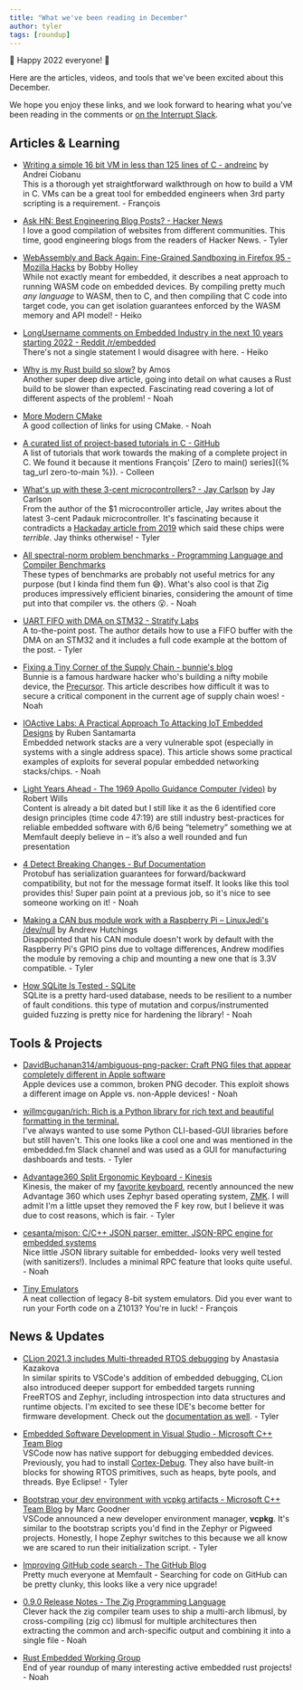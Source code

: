 ```yaml
---
title: "What we've been reading in December"
author: tyler
tags: [roundup]
---
```


<!-- excerpt start -->

🎉 Happy 2022 everyone! 🎉

Here are the articles, videos, and tools that we've been excited about this
December.

<!-- excerpt end -->

We hope you enjoy these links, and we look forward to hearing what you've been
reading in the comments or [on the Interrupt Slack](https://interrupt-slack.herokuapp.com/).

## Articles & Learning

- [Writing a simple 16 bit VM in less than 125 lines of C - andreinc](https://www.andreinc.net/2021/12/01/writing-a-simple-vm-in-less-than-125-lines-of-c) by Andrei Ciobanu<br>
  This is a thorough yet straightforward walkthrough on how to build a VM in C. VMs can be a great tool for embedded engineers when 3rd party scripting is a requirement. - François

- [Ask HN: Best Engineering Blog Posts? - Hacker News](https://news.ycombinator.com/item?id=29758396&source=techstories.org)<br>
  I love a good compilation of websites from different communities. This time, good engineering blogs from the readers of Hacker News. - Tyler

- [WebAssembly and Back Again: Fine-Grained Sandboxing in Firefox 95 - Mozilla Hacks](https://hacks.mozilla.org/2021/12/webassembly-and-back-again-fine-grained-sandboxing-in-firefox-95/) by Bobby Holley<br>
  While not exactly meant for embedded, it describes a neat approach to running WASM code on embedded devices. By compiling pretty much _any language_ to WASM, then to C, and then compiling that C code into target code, you can get isolation guarantees enforced by the WASM memory and API model! - Heiko

- [LongUsername comments on Embedded Industry in the next 10 years starting 2022 - Reddit /r/embedded](https://old.reddit.com/r/embedded/comments/ru4cjn/embedded_industry_in_the_next_10_years_starting/hqyh6bg/)<br>
  There's not a single statement I would disagree with here. - Heiko

- [Why is my Rust build so slow?](https://fasterthanli.me/articles/why-is-my-rust-build-so-slow) by Amos<br>
  Another super deep dive article, going into detail on what causes a Rust build to be slower than expected. Fascinating read covering a lot of different aspects of the problem! - Noah

- [More Modern CMake](https://hsf-training.github.io/hsf-training-cmake-webpage/aio/index.html)<br>
  A good collection of links for using CMake. - Noah

- [A curated list of project-based tutorials in C - GitHub](https://github.com/rby90/project-based-tutorials-in-c)<br>
  A list of tutorials that work towards the making of a complete project in C. We found it because it mentions François' [Zero to main() series]({% tag_url zero-to-main %}). - Colleen

- [What's up with these 3-cent microcontrollers? - Jay Carlson](https://jaycarlson.net/2019/09/06/whats-up-with-these-3-cent-microcontrollers/) by Jay Carlson<br>
  From the author of the $1 microcontroller article, Jay writes about the latest 3-cent Padauk microcontroller. It's fascinating because it contradicts a [Hackaday article from 2019](https://hackaday.com/2019/04/26/making-a-three-cent-microcontroller-useful/) which said these chips were _terrible_. Jay thinks otherwise! - Tyler

- [All spectral-norm problem benchmarks - Programming Language and Compiler Benchmarks](https://programming-language-benchmarks.vercel.app/problem/spectral-norm)<br>
  These types of benchmarks are probably not useful metrics for any purpose (but I kinda find them fun 😅). What's also cool is that Zig produces impressively efficient binaries, considering the amount of time put into that compiler vs. the others 😮. - Noah

- [UART FIFO with DMA on STM32 - Stratify Labs](https://blog.stratifylabs.dev/device/2021-12-30-UART-FIFO-with-DMA-on-STM32/)<br>
  A to-the-point post. The author details how to use a FIFO buffer with the DMA on an STM32 and it includes a full code example at the bottom of the post. - Tyler

- [Fixing a Tiny Corner of the Supply Chain - bunnie's blog](https://www.bunniestudios.com/blog/?p=6274)<br>
  Bunnie is a famous hardware hacker who's building a nifty mobile device, the [Precursor](https://www.crowdsupply.com/sutajio-kosagi/precursor). This article describes how difficult it was to secure a critical component in the current age of supply chain woes! - Noah

- [IOActive Labs: A Practical Approach To Attacking IoT Embedded Designs](https://labs.ioactive.com/2021/02/a-practical-approach-to-attacking-iot.html) by Ruben Santamarta<br>
  Embedded network stacks are a very vulnerable spot (especially in systems with a single address space). This article shows some practical examples of exploits for several popular embedded networking stacks/chips. - Noah

- [Light Years Ahead - The 1969 Apollo Guidance Computer (video)](https://www.youtube.com/watch?v=B1J2RMorJXM) by Robert Wills<br>
  Content is already a bit dated but I still like it as the 6 identified core design principles (time code 47:19) are still industry best-practices for reliable embedded software with 6/6 being “telemetry” something we at Memfault deeply believe in – it’s also a well rounded and fun presentation

- [4 Detect Breaking Changes - Buf Documentation](https://docs.buf.build/tour/detect-breaking-changes)<br>
  Protobuf has serialization guarantees for forward/backward compatibility, but not for the message format itself. It looks like this tool provides this! Super pain point at a previous job, so it's nice to see someone working on it! - Noah

- [Making a CAN bus module work with a Raspberry Pi – LinuxJedi's /dev/null](https://linuxjedi.co.uk/2021/12/01/making-a-can-bus-module-work-with-a-raspberry-pi/) by Andrew Hutchings<br>
  Disappointed that his CAN module doesn't work by default with the Raspberry Pi's GPIO pins due to voltage differences, Andrew modifies the module by removing a chip and mounting a new one that is 3.3V compatible. - Tyler

- [How SQLite Is Tested - SQLite](https://www.sqlite.org/testing.html)<br>
  SQLite is a pretty hard-used database, needs to be resilient to a number of fault conditions. this type of mutation and corpus/instrumented guided fuzzing is pretty nice for hardening the library! - Noah

## Tools & Projects

- [DavidBuchanan314/ambiguous-png-packer: Craft PNG files that appear completely different in Apple software](https://github.com/DavidBuchanan314/ambiguous-png-packer)<br>
  Apple devices use a common, broken PNG decoder. This exploit shows a different image on Apple vs. non-Apple devices! - Noah

- [willmcgugan/rich: Rich is a Python library for rich text and beautiful formatting in the terminal.](https://github.com/willmcgugan/rich)<br>
  I've always wanted to use some Python CLI-based-GUI libraries before but still haven't. This one looks like a cool one and was mentioned in the embedded.fm Slack channel and was used as a GUI for manufacturing dashboards and tests. - Tyler

- [Advantage360 Split Ergonomic Keyboard - Kinesis](https://kinesis-ergo.com/keyboards/advantage360/)<br>
  Kinesis, the maker of my [favorite keyboard](https://kinesis-ergo.com/shop/advantage2/), recently announced the new Advantage 360 which uses Zephyr based operating system, [ZMK](https://zmk.dev/). I will admit I'm a little upset they removed the F key row, but I believe it was due to cost reasons, which is fair. - Tyler

- [cesanta/mjson: C/C++ JSON parser, emitter, JSON-RPC engine for embedded systems](https://github.com/cesanta/mjson#json-rpc-example)<br>
  Nice little JSON library suitable for embedded- looks very well tested (with sanitizers!). Includes a minimal RPC feature that looks quite useful. - Noah

- [Tiny Emulators](https://floooh.github.io/tiny8bit/)<br>
  A neat collection of legacy 8-bit system emulators. Did you ever want to run your Forth code on a Z1013? You're in luck! - François

## News & Updates

- [CLion 2021.3 includes Multi-threaded RTOS debugging](https://blog.jetbrains.com/clion/2021/12/clion-2021-3-remote-debugger-docker/#debugger_updates_for_embedded_development) by Anastasia Kazakova<br>
  In similar spirits to VSCode's addition of embedded debugging, CLion also introduced deeper support for embedded targets running FreeRTOS and Zephyr, including introspection into data structures and runtime objects. I'm excited to see these IDE's become better for firmware development. Check out the [documentation as well](https://www.jetbrains.com/help/clion/rtos-debug.html). - Tyler

- [Embedded Software Development in Visual Studio - Microsoft C++ Team Blog](https://devblogs.microsoft.com/cppblog/visual-studio-embedded-development/)<br>
  VSCode now has native support for debugging embedded devices. Previously, you had to install [Cortex-Debug](https://marketplace.visualstudio.com/items?itemName=marus25.cortex-debug). They also have built-in blocks for showing RTOS primitives, such as heaps, byte pools, and threads. Bye Eclipse! - Tyler

- [Bootstrap your dev environment with vcpkg artifacts - Microsoft C++ Team Blog](https://devblogs.microsoft.com/cppblog/vcpkg-artifacts/) by Marc Goodner<br>
  VSCode announced a new developer environment manager, **vcpkg**. It's similar to the bootstrap scripts you'd find in the Zephyr or Pigweed projects. Honestly, I hope Zephyr switches to this because we all know we are scared to run their initialization script. - Tyler

- [Improving GitHub code search - The GitHub Blog](https://github.blog/2021-12-08-improving-github-code-search/)<br>
  Pretty much everyone at Memfault - Searching for code on GitHub can be pretty clunky, this looks like a very nice upgrade!

- [0.9.0 Release Notes - The Zig Programming Language](https://ziglang.org/download/0.9.0/release-notes.html#musl-122)<br>
  Clever hack the zig compiler team uses to ship a multi-arch libmusl, by cross-compiling (zig cc) libmusl for multiple architectures then extracting the common and arch-specific output and combining it into a single file - Noah

- [Rust Embedded Working Group](https://blog.rust-embedded.org/this-year-in-embedded-rust-2021/)<br>
  End of year roundup of many interesting active embedded rust projects! - Noah
